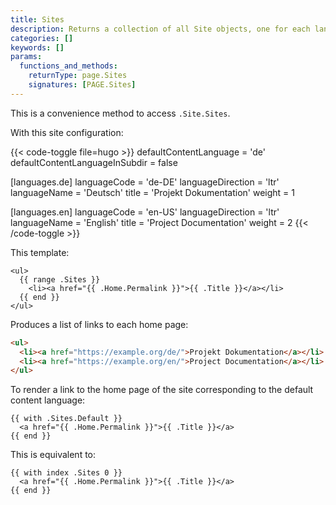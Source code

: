```yaml
---
title: Sites
description: Returns a collection of all Site objects, one for each language, ordered by language weight.
categories: []
keywords: []
params:
  functions_and_methods:
    returnType: page.Sites
    signatures: [PAGE.Sites]
---
```


This is a convenience method to access `.Site.Sites`.

With this site configuration:

{{< code-toggle file=hugo >}}
defaultContentLanguage = 'de'
defaultContentLanguageInSubdir = false

[languages.de]
languageCode = 'de-DE'
languageDirection = 'ltr'
languageName = 'Deutsch'
title = 'Projekt Dokumentation'
weight = 1

[languages.en]
languageCode = 'en-US'
languageDirection = 'ltr'
languageName = 'English'
title = 'Project Documentation'
weight = 2
{{< /code-toggle >}}

This template:

```go-html-template
<ul>
  {{ range .Sites }}
    <li><a href="{{ .Home.Permalink }}">{{ .Title }}</a></li>
  {{ end }}
</ul>
```

Produces a list of links to each home page:

```html
<ul>
  <li><a href="https://example.org/de/">Projekt Dokumentation</a></li>
  <li><a href="https://example.org/en/">Project Documentation</a></li>
</ul>
```

To render a link to the home page of the site corresponding to the default content language:

```go-html-template
{{ with .Sites.Default }}
  <a href="{{ .Home.Permalink }}">{{ .Title }}</a>
{{ end }}
```

This is equivalent to:

```go-html-template
{{ with index .Sites 0 }}
  <a href="{{ .Home.Permalink }}">{{ .Title }}</a>
{{ end }}
```
